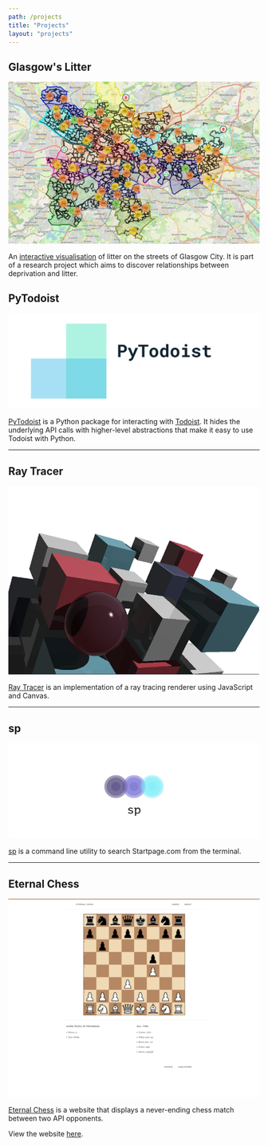 ```yaml
---
path: /projects
title: "Projects"
layout: "projects"
---
```


## Glasgow's Litter

<a href="https://glasgow-litter.garyblackwood.co.uk" class="image">
    <img src="../images/projects/glasgow-litter.png" alt="Glasgow's Litter" title="Glasgow's Litter" />
</a>

An [interactive visualisation](https://glasgow-litter.garyblackwood.co.uk) of litter on the streets of Glasgow City. It is part of a research project which aims to discover relationships between deprivation and litter.

## PyTodoist

<a href="https://github.com/Garee/pytodoist" class="image">
    <img src="../images/projects/pytodoist.png" alt="PyTodoist" title="PyTodoist" />
</a>

[PyTodoist](https://github.com/Garee/pytodoist) is a Python package for interacting with [Todoist](https://todoist.com). It hides the underlying API calls with higher-level abstractions that make it easy to use Todoist with Python.

<hr />

## Ray Tracer

<a href="https://github.com/Garee/ray-tracer" class="image">
    <img src="../images/projects/ray-tracer.png" alt="Ray Tracer" title="Ray Tracer" />
</a>

[Ray Tracer](https://github.com/Garee/ray-tracer) is an implementation of a ray tracing renderer using JavaScript and Canvas.

<hr />

## sp

<a href="https://github.com/Garee/sp" class="image">
    <img src="../images/projects/sp.png" alt="sp" title="sp" />
</a>

[sp](https://github.com/Garee/sp) is a command line utility to search Startpage.com from the terminal.

<hr />

## Eternal Chess

<a href="https://github.com/Garee/eternalchess.com" class="image">
    <img src="../images/projects/eternal-chess.png" alt="Eternal Chess" title="Eternal Chess" />
</a>

[Eternal Chess](https://github.com/Garee/eternalchess.com) is a website that displays a never-ending chess match between two API opponents.

View the website [here](http://eternalchess.garyblackwood.co.uk).
